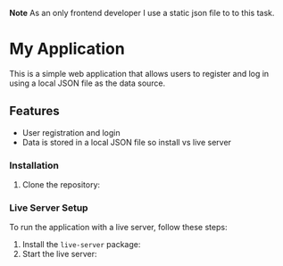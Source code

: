 **Note**
As an only frontend developer I use a static json file to to this task.

# My Application
This is a simple web application that allows users to register and log in using a local JSON file as the data source.

## Features
- User registration and login
- Data is stored in a local JSON file so install vs live server

### Installation
1. Clone the repository:

### Live Server Setup

To run the application with a live server, follow these steps:

1. Install the `live-server` package:
2. Start the live server: